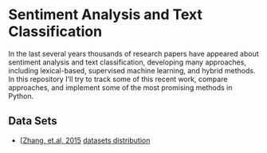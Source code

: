 # Sentiment Analysis and Text Classification

In the last several years thousands of research papers have appeared about sentiment analysis and text classification, developing many approaches, including lexical-based, supervised machine learning, and hybrid methods.  In this repository I'll try to track some of this recent work, compare approaches, and implement some of the most promising methods in Python.

## Data Sets

* [[Zhang, et.al, 2015](https://papers.nips.cc/paper/5782-character-level-convolutional-networks-for-text-classification.pdf) [datasets distribution](http://goo.gl/JyCnZq)
